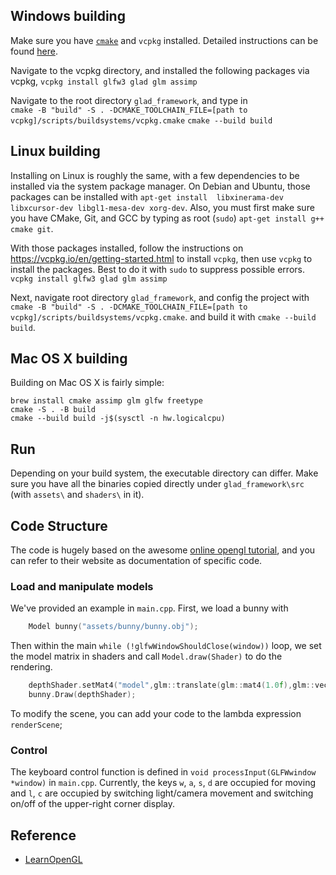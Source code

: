 
## Windows building
Make sure you have [`cmake`](https://cmake.org/download/) and `vcpkg` installed. Detailed instructions can be found [here](https://vcpkg.io/en/getting-started.html).

Navigate to the vcpkg directory, and installed the following packages via vcpkg,
`vcpkg install glfw3 glad glm assimp`

Navigate to the root directory `glad_framework`, and type in  
`cmake -B "build" -S . -DCMAKE_TOOLCHAIN_FILE=[path to vcpkg]/scripts/buildsystems/vcpkg.cmake`
`cmake --build build`

## Linux building

Installing on Linux is roughly the same, with a few dependencies to be installed via the system package manager. On Debian and Ubuntu, those packages can be installed with `apt-get install  libxinerama-dev libxcursor-dev libgl1-mesa-dev xorg-dev`. 
Also, you must first make sure you have CMake, Git, and GCC by typing as root (`sudo`) `apt-get install g++ cmake git`. 

With those packages installed, follow the instructions on https://vcpkg.io/en/getting-started.html to install `vcpkg`, then use `vcpkg` to install the packages. Best to do it with `sudo` to suppress possible errors.
`vcpkg install glfw3 glad glm assimp`

Next, navigate root directory `glad_framework`, and config the project with
`cmake -B "build" -S . -DCMAKE_TOOLCHAIN_FILE=[path to vcpkg]/scripts/buildsystems/vcpkg.cmake`.
and build it with `cmake --build build`.

## Mac OS X building
Building on Mac OS X is fairly simple:
```
brew install cmake assimp glm glfw freetype
cmake -S . -B build
cmake --build build -j$(sysctl -n hw.logicalcpu)
```

## Run
Depending on your build system, the executable directory can differ. Make sure you have all the binaries copied directly under `glad_framework\src` (with `assets\` and `shaders\` in it).  


## Code Structure

The code is hugely based on the awesome [online opengl tutorial](https://learnopengl.com/Getting-started/OpenGL/), and you can refer to their website as documentation of specific code. 

### Load and manipulate models
We've provided an example in `main.cpp`.
First, we load a bunny with 
```C++
    Model bunny("assets/bunny/bunny.obj");
```
Then within the main `while (!glfwWindowShouldClose(window))` loop, we set the model matrix in shaders and call `Model.draw(Shader)` to do the rendering. 
```C++
    depthShader.setMat4("model",glm::translate(glm::mat4(1.0f),glm::vec3(0.0f,0.0f,0.0f)));
    bunny.Draw(depthShader);
```
To modify the scene, you can add your code to the lambda expression `renderScene`; 

### Control
The keyboard control function is defined in `void processInput(GLFWwindow *window)` in `main.cpp`. Currently, the keys `w`, `a`, `s`, `d` are occupied for moving and `l`, `c` are occupied by switching light/camera movement and switching on/off of the upper-right corner display.


## Reference
- [LearnOpenGL](https://github.com/JoeyDeVries/LearnOpenGL)